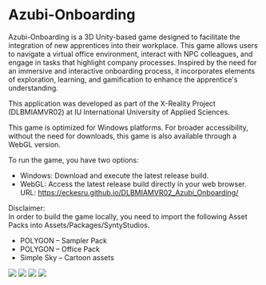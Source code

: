# Azubi-Onboarding
 
Azubi-Onboarding is a 3D Unity-based game designed to facilitate the integration of new apprentices into their workplace. This game allows users to navigate a virtual office environment, interact with NPC colleagues, and engage in tasks that highlight company processes. Inspired by the need for an immersive and interactive onboarding process, it incorporates elements of exploration, learning, and gamification to enhance the apprentice's understanding.  

This application was developed as part of the X-Reality Project (DLBMIAMVR02) at IU International University of Applied Sciences.

This game is optimized for Windows platforms. For broader accessibility, without the need for downloads, this game is also available through a WebGL version.  

To run the game, you have two options:  

- Windows: Download and execute the latest release build.  
- WebGL: Access the latest release build directly in your web browser.  
URL: https://eckesru.github.io/DLBMIAMVR02_Azubi_Onboarding/

Disclaimer:  
In order to build the game locally, you need to import the following Asset Packs into Assets/Packages/SyntyStudios.
- POLYGON – Sampler Pack
- POLYGON – Office Pack
- Simple Sky – Cartoon assets

![](https://github.com/eckesru/DLBMIAMVR02_Azubi_Onboarding/assets/38622979/9de35a26-74dc-4d77-be97-d8188c830c36)
![](https://github.com/eckesru/DLBMIAMVR02_Azubi_Onboarding/assets/38622979/6a7631c9-42d1-44ce-aca3-739006f8053c)
![](https://github.com/eckesru/DLBMIAMVR02_Azubi_Onboarding/assets/38622979/0c836137-93ed-42eb-aeac-a3c555df1ff7)
![](https://github.com/eckesru/DLBMIAMVR02_Azubi_Onboarding/assets/38622979/cde7c7ed-8ec8-49da-9f65-fa9707871b59)
